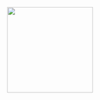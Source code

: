

<a href="https://github.com/anuraghazra/convoychat">
  <img height=200 align="center" src="https://github-readme-stats.vercel.app/api/top-langs/?username=kennedyasmith&size_weight=0.2&count_weight=0.5&show_icons=true&theme=transparent&langs_count=10&card_width=320" />
</a>
